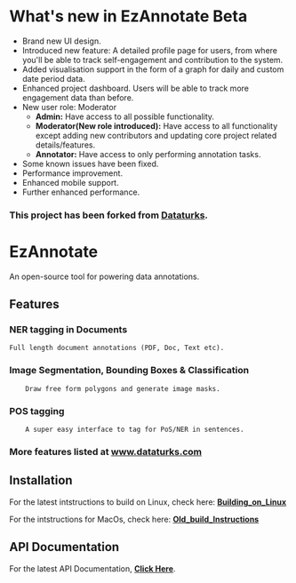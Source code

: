# What's new in EzAnnotate Beta

- Brand new UI design.
- Introduced new feature: A detailed profile page for users, from where you'll be able to track self-engagement and contribution to the system.
- Added visualisation support in the form of a graph for daily and custom date period data.
- Enhanced project dashboard. Users will be able to track more engagement data than before.
- New user role: Moderator
  - **Admin:** Have access to all possible functionality.
  - **Moderator(New role introduced):** Have access to all functionality except adding new contributors and updating core project related details/features.
  - **Annotator:** Have access to only performing annotation tasks.
- Some known issues have been fixed. 
- Performance improvement.
- Enhanced mobile support.
- Further enhanced performance.

### This project has been forked from [Dataturks](http://www.dataturks.com/).

# EzAnnotate

An open-source tool for powering data annotations.

## Features
  ### NER tagging in Documents
	Full length document annotations (PDF, Doc, Text etc).
  ### Image Segmentation, Bounding Boxes & Classification
        Draw free form polygons and generate image masks.
  ### POS tagging
        A super easy interface to tag for PoS/NER in sentences.
  ### More features listed at www.dataturks.com


## Installation

For the latest intstructions to build on Linux, check here: [**Building_on_Linux**](docs/Building_on_Linux.md)

For the intstructions for MacOs, check here: [**Old_build_Instructions**](docs/Old_build_Instructions.md)

## API Documentation

For the latest API Documentation, [**Click Here**](https://docs.dataturks.com/).

